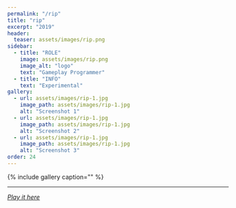 ```yaml
---
permalink: "/rip"
title: "rip"
excerpt: "2019"
header:
  teaser: assets/images/rip.png
sidebar:
  - title: "ROLE"
    image: assets/images/rip.png
    image_alt: "logo"
    text: "Gameplay Programmer"
  - title: "INFO"
    text: "Experimental"
gallery:
  - url: assets/images/rip-1.jpg
    image_path: assets/images/rip-1.jpg
    alt: "Screenshot 1"
  - url: assets/images/rip-1.jpg
    image_path: assets/images/rip-1.jpg
    alt: "Screenshot 2"
  - url: assets/images/rip-1.jpg
    image_path: assets/images/rip-1.jpg
    alt: "Screenshot 3"
order: 24
---
```


{% include gallery caption="" %}



------







[*Play it here*]()